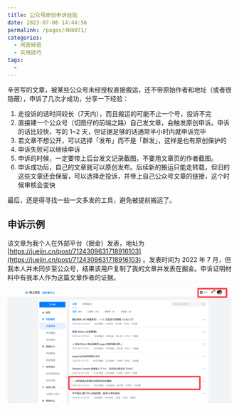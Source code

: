 ```yaml
---
title: 公众号原创申诉经验
date: 2023-07-06 14:44:56
permalink: /pages/4bb971/
categories: 
  - 闲言碎语
  - 实用技巧
tags: 
  - 
---
```


辛苦写的文章，被某些公众号未经授权直接搬运，还不带原始作者和地址（或者很隐蔽），申诉了几次才成功，分享一下经验：
1. 走投诉的话时间较长（7天内），而且搬运的可能不止一个号，投诉不完
2. 直接建一个公众号（切图仔的前端之路）自己发文章，会触发原创申诉。申诉的话比较快，写的 1~2 天，但证据足够的话通常半小时内就申诉完毕
3. 若文章不想公开，可以选择「发布」而不是「群发」，这样是也有原创保护的
4. 申诉失败可以继续申诉
5. 申诉的时候，一定要带上后台发文记录截图，不要用文章页的作者截图。
6. 申诉成功后，自己的文章就可以原创发布。后续新的搬运只能走转载，但旧的这些文章还会保留，可以选择走投诉，并带上自己公众号文章的链接，这个时候审核会变快

<!-- more -->

最后，还是得寻找一些一文多发的工具，避免被提前搬运了。

## 申诉示例

该文章为我个人在外部平台（掘金）发表，地址为 [https://juejin.cn/post/7124309631718916103](https://juejin.cn/post/7124309631718916103) 。发表时间为 2022 年 7 月，但我本人并未同步至公众号，结果该用户复制了我的文章并发表在掘金。申诉证明材料中有我本人作为这篇文章作者的证据。

![Alt text](../../@assets/img/image-5.png)